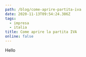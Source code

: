 ```yaml
---
path: /blog/come-aprire-partita-iva
date: 2020-11-13T09:54:24.386Z
tags:
  - impresa
  - italia
title: Come aprire la partita IVA
online: false
---
```

Hello